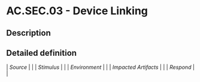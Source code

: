# AC.SEC.03 - Device Linking

## Description

## Detailed definition

| *Source* | |
| *Stimulus* | |
| *Environment* | |
| *Impacted Artifacts* | |
| *Respond* | |